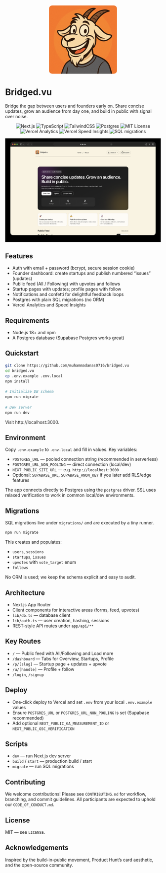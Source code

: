 <p align="center">
  <img src="./public/logo.png" alt="Bridged.vu" width="220" style="border-radius: 10px;"/>
</p>

# Bridged.vu

Bridge the gap between users and founders early on. Share concise updates, grow an audience from day one, and build in public with signal over noise.

<p align="center">
  <img src="https://img.shields.io/badge/Next.js-15-black?style=for-the-badge&logo=next.js" alt="Next.js"/>
  <img src="https://img.shields.io/badge/TypeScript-3178C6?style=for-the-badge&logo=typescript&logoColor=white" alt="TypeScript"/>
  <img src="https://img.shields.io/badge/TailwindCSS-38B2AC?style=for-the-badge&logo=tailwind-css&logoColor=white" alt="TailwindCSS"/>
  <img src="https://img.shields.io/badge/Postgres-336791?style=for-the-badge&logo=postgresql&logoColor=white" alt="Postgres"/>
  <img src="https://img.shields.io/badge/License-MIT-green?style=for-the-badge" alt="MIT License"/>
  <br/>
  <img src="https://img.shields.io/badge/Analytics-Vercel-blue?style=flat" alt="Vercel Analytics"/>
  <img src="https://img.shields.io/badge/Speed%20Insights-Vercel-blue?style=flat" alt="Vercel Speed Insights"/>
  <img src="https://img.shields.io/badge/Migrations-SQL-lightgrey?style=flat" alt="SQL migrations"/>
</p>

<p align="center">
  <img src="./public/homescreen.png" alt="Bridged.vu home screen" width="1200" />
</p>

## Features

- Auth with email + password (bcrypt, secure session cookie)
- Founder dashboard: create startups and publish numbered “issues” (updates)
- Public feed (All / Following) with upvotes and follows
- Startup pages with updates; profile pages with follow
- Notifications and confetti for delightful feedback loops
- Postgres with plain SQL migrations (no ORM)
- Vercel Analytics and Speed Insights

## Requirements

- Node.js 18+ and npm
- A Postgres database (Supabase Postgres works great)

## Quickstart

```bash
git clone https://github.com/muhammadanas0716/bridged.vu
cd bridged.vu
cp .env.example .env.local
npm install

# Initialize DB schema
npm run migrate

# Dev server
npm run dev
```

Visit http://localhost:3000.

## Environment

Copy `.env.example` to `.env.local` and fill in values. Key variables:

- `POSTGRES_URL` — pooled connection string (recommended in serverless)
- `POSTGRES_URL_NON_POOLING` — direct connection (local/dev)
- `NEXT_PUBLIC_SITE_URL` — e.g. `http://localhost:3000`
- Optional: `SUPABASE_URL`, `SUPABASE_ANON_KEY` if you later add RLS/edge features

The app connects directly to Postgres using the `postgres` driver. SSL uses relaxed verification to work in common local/dev environments.

## Migrations

SQL migrations live under `migrations/` and are executed by a tiny runner.

```bash
npm run migrate
```

This creates and populates:

- `users`, `sessions`
- `startups`, `issues`
- `upvotes` with `vote_target` enum
- `follows`

No ORM is used; we keep the schema explicit and easy to audit.

## Architecture

- Next.js App Router
- Client components for interactive areas (forms, feed, upvotes)
- `lib/db.ts` — database client
- `lib/auth.ts` — user creation, hashing, sessions
- REST-style API routes under `app/api/**`

## Key Routes

- `/` — Public feed with All/Following and Load more
- `/dashboard` — Tabs for Overview, Startups, Profile
- `/p/[slug]` — Startup page + updates + upvote
- `/u/[handle]` — Profile + follow
- `/login`, `/signup`

## Deploy

- One‑click deploy to Vercel and set `.env` from your local `.env.example` values
- Ensure `POSTGRES_URL` or `POSTGRES_URL_NON_POOLING` is set (Supabase recommended)
- Add optional `NEXT_PUBLIC_GA_MEASUREMENT_ID` or `NEXT_PUBLIC_GSC_VERIFICATION`

## Scripts

- `dev` — run Next.js dev server
- `build` / `start` — production build / start
- `migrate` — run SQL migrations

## Contributing

We welcome contributions! Please see `CONTRIBUTING.md` for workflow, branching, and commit guidelines. All participants are expected to uphold our `CODE_OF_CONDUCT.md`.

## License

MIT — see `LICENSE`.

## Acknowledgements

Inspired by the build-in-public movement, Product Hunt’s card aesthetic, and the open-source community.
